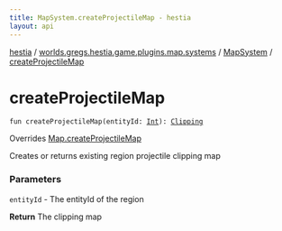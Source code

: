 ```yaml
---
title: MapSystem.createProjectileMap - hestia
layout: api
---
```


<div class='api-docs-breadcrumbs'><a href="../../index.html">hestia</a> / <a href="../index.html">worlds.gregs.hestia.game.plugins.map.systems</a> / <a href="index.html">MapSystem</a> / <a href="./create-projectile-map.html">createProjectileMap</a></div>

# createProjectileMap

<div class="signature"><code><span class="keyword">fun </span><span class="identifier">createProjectileMap</span><span class="symbol">(</span><span class="parameterName" id="worlds.gregs.hestia.game.plugins.map.systems.MapSystem$createProjectileMap(kotlin.Int)/entityId">entityId</span><span class="symbol">:</span>&nbsp;<a href="https://kotlinlang.org/api/latest/jvm/stdlib/kotlin/-int/index.html"><span class="identifier">Int</span></a><span class="symbol">)</span><span class="symbol">: </span><a href="../../worlds.gregs.hestia.game.api.map/-clipping/index.html"><span class="identifier">Clipping</span></a></code></div>

Overrides <a href="../../worlds.gregs.hestia.game.api.map/-map/create-projectile-map.html">Map.createProjectileMap</a>

Creates or returns existing region projectile clipping map

### Parameters

<code>entityId</code> - The entityId of the region

**Return**
The clipping map

